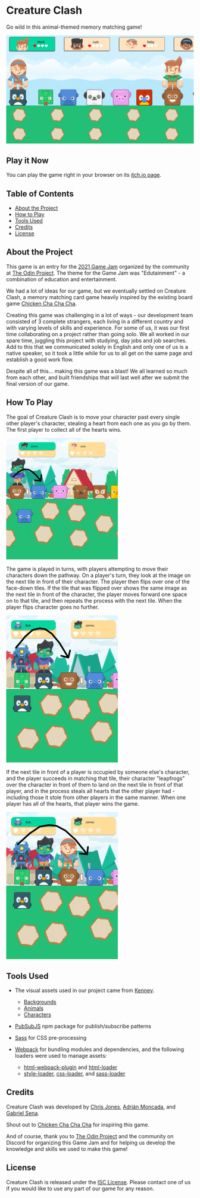 # Creature Clash
Go wild in this animal-themed memory matching game!

![Creature Clash banner image](./src/assets/images/screenshots/creature_clash_banner_wide.png)

## Play it Now

You can play the game right in your browser on its [itch.io page](https://ubercj.itch.io/creature-clash).

## Table of Contents

* [About the Project](#about-the-project)
* [How to Play](#how-to-play)
* [Tools Used](#tools-used)
* [Credits](#credits)
* [License](#license)

## About the Project

This game is an entry for the [2021 Game Jam](https://itch.io/jam/top-jam-1) organized by the community at [The Odin Project](https://www.theodinproject.com/). The theme for the Game Jam was "Edutainment" - a combination of education and entertainment.

We had a lot of ideas for our game, but we eventually settled on Creature Clash, a memory matching card game heavily inspired by the existing board game [Chicken Cha Cha Cha](https://boardgamegeek.com/boardgame/3570/chicken-cha-cha-cha).

Creating this game was challenging in a lot of ways - our development team consisted of 3 complete strangers, each living in a different country and with varying levels of skills and experience. For some of us, it was our first time collaborating on a project rather than going solo. We all worked in our spare time, juggling this project with studying, day jobs and job searches. Add to this that we communicated solely in English and only one of us is a native speaker, so it took a little while for us to all get on the same page and establish a good work flow.

Despite all of this... making this game was a blast! We all learned so much from each other, and built friendships that will last well after we submit the final version of our game.

## How To Play

The goal of Creature Clash is to move your character past every single other player's character, stealing a heart from each one as you go by them. The first player to collect all of the hearts wins.

<img src="./src/assets/images/rules/basic_movement.gif" alt="basic player movement" width="300">

The game is played in turns, with players attempting to move their characters down the pathway. On a player's turn, they look at the image on the next tile in front of their character. The player then flips over one of the face-down tiles. If the tile that was flipped over shows the same image as the next tile in front of the character, the player moves forward one space on to that tile, and then repeats the process with the next tile. When the player flips character goes no further.

<img src="./src/assets/images/rules/after_leap.gif" alt="leaping over another player" width="300">

If the next tile in front of a player is occupied by someone else's character, and the player succeeds in matching that tile, their character "leapfrogs" over the character in front of them to land on the next tile in front of that player, and in the process steals all hearts that the other player had - including those it stole from other players in the same manner. When one player has all of the hearts, that player wins the game.

<img src="./src/assets/images/rules/leap_over_two.gif" alt="leaping over two players at once" width="300">


## Tools Used

* The visual assets used in our project came from [Kenney](https://www.kenney.nl/).
  * [Backgrounds](https://www.kenney.nl/assets/background-elements-redux)
  * [Animals](https://www.kenney.nl/assets/animal-pack-redux)
  * [Characters](https://www.kenney.nl/assets/toon-characters-1)

* [PubSubJS](https://github.com/mroderick/PubSubJS) npm package for publish/subscribe patterns

* [Sass](https://sass-lang.com/) for CSS pre-processing

* [Webpack](https://webpack.js.org/) for bundling modules and dependencies, and the following loaders were used to manage assets:
  * [html-webpack-plugin](https://webpack.js.org/plugins/html-webpack-plugin/) and [html-loader](https://webpack.js.org/loaders/html-loader/)
  * [style-loader](https://webpack.js.org/loaders/style-loader/), [css-loader](https://webpack.js.org/loaders/css-loader/), and [sass-loader](https://webpack.js.org/loaders/sass-loader/)


## Credits

Creature Clash was developed by [Chris Jones](https://github.com/ubercj), [Adrián Moncada](https://github.com/Adrian-ignaciomoncada), and [Gabriel Sena](https://github.com/gabesenacom).

Shout out to [Chicken Cha Cha Cha](https://boardgamegeek.com/boardgame/3570/chicken-cha-cha-cha) for inspiring this game.

And of course, thank you to [The Odin Project](https://www.theodinproject.com/) and the community on Discord for organizing this Game Jam and for helping us develop the knowledge and skills we used to make this game!

## License

Creature Clash is released under the [ISC License](./LICENSE.md). Please contact one of us if you would like to use any part of our game for any reason.